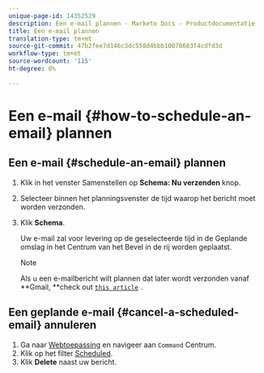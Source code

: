 ```yaml
---
unique-page-id: 14352529
description: Een e-mail plannen - Marketo Docs - Productdocumentatie
title: Een e-mail plannen
translation-type: tm+mt
source-git-commit: 47b2fee7d146c3dc558d4bbb10070683f4cdfd3d
workflow-type: tm+mt
source-wordcount: '115'
ht-degree: 0%

---
```



# Een e-mail {#how-to-schedule-an-email} plannen

## Een e-mail {#schedule-an-email} plannen

1. Klik in het venster Samenstellen op **Schema: Nu verzenden** knop.
1. Selecteer binnen het planningsvenster de tijd waarop het bericht moet worden verzonden.
1. Klik **Schema**.

   Uw e-mail zal voor levering op de geselecteerde tijd in de Geplande omslag in het Centrum van het Bevel in de rij worden geplaatst.

   >[!NOTE]
   >
   >Als u een e-mailbericht wilt plannen dat later wordt verzonden vanaf **Gmail, **check out [`this article`](http://docs.marketo.com/x/r4PS) `.`

## Een geplande e-mail {#cancel-a-scheduled-email} annuleren

1. Ga naar [Webtoepassing](http://toutapp.com/login) en navigeer aan `Command` Centrum.
1. Klik op het filter [Scheduled](http://toutapp.com/next#emails/filter/sent/1).
1. Klik **Delete** naast uw bericht.

